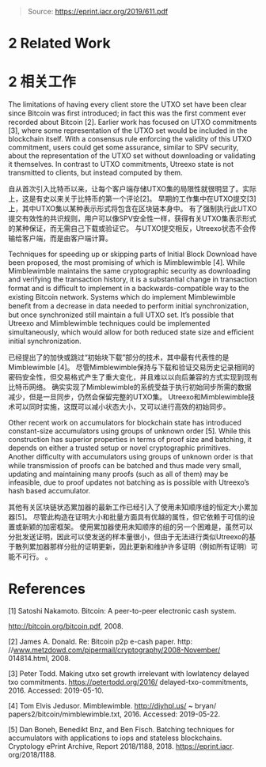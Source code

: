 > Source: https://eprint.iacr.org/2019/611.pdf
# 2 Related Work
# 2 相关工作

The limitations of having every client store the UTXO set have been clear since Bitcoin was ﬁrst introduced; in fact this was the ﬁrst comment ever recorded about Bitcoin [2].
Earlier work has focused on UTXO commitments [3], where some representation of the UTXO set would be included in the blockchain itself.
With a consensus rule enforcing the validity of this UTXO commitment, users could get some assurance, similar to SPV security, about the representation of the UTXO set without downloading or validating it themselves.
In contrast to UTXO commitments, Utreexo state is not transmitted to clients, but instead computed by them.

自从首次引入比特币以来，让每个客户端存储UTXO集的局限性就很明显了。实际上，这是有史以来关于比特币的第一个评论[2]。
早期的工作集中在UTXO提交[3]上，其中UTXO集以某种表示形式将包含在区块链本身中。
有了强制执行此UTXO提交有效性的共识规则，用户可以像SPV安全性一样，获得有关UTXO集表示形式的某种保证，而无需自己下载或验证它。
与UTXO提交相反，Utreexo状态不会传输给客户端，而是由客户端计算。

Techniques for speeding up or skipping parts of Initial Block Download have been proposed, the most promising of which is Mimblewimble [4].
While Mimblewimble maintains the same cryptographic security as downloading and verifying the transaction history, it is a substantial change in transaction format and is diﬃcult to implement in a backwards-compatible way to the existing Bitcoin network.
Systems which do implement Mimblewimble beneﬁt from a decrease in data needed to perform initial synchronization, but once synchronized still maintain a full UTXO set.
It’s possible that Utreexo and Mimblewimble techniques could be implemented simultaneously, which would allow for both reduced state size and eﬃcient initial synchronization.

已经提出了的加快或跳过“初始块下载”部分的技术，其中最有代表性的是Mimblewimble [4]。
尽管Mimblewimble保持与下载和验证交易历史记录相同的密码安全性，但交易格式产生了重大变化，并且难以以向后兼容的方式实现到现有比特币网络。
确实实现了Mimblewimble的系统受益于执行初始同步所需的数据减少，但是一旦同步，仍然会保留完整的UTXO集。
Utreexo和Mimblewimble技术可以同时实施，这既可以减小状态大小，又可以进行高效的初始同步。

Other recent work on accumulators for blockchain state has introduced constant-size accumulators using groups of unknown order [5].
While this construction has superior properties in terms of proof size and batching, it depends on either a trusted setup or novel cryptographic primitives.
Another diﬃculty with accumulators using groups of unknown order is that while transmission of proofs can be batched and thus made very small, updating and maintaining many proofs (such as all of them) may be infeasible, due to proof updates not batching as is possible with Utreexo’s hash based accumulator.

其他有关区块链状态累加器的最新工作已经引入了使用未知顺序组的恒定大小累加器[5]。
尽管此构造在证明大小和批量方面具有优越的属性，但它依赖于可信的设置或新颖的加密框架。
使用累加器使用未知顺序的组的另一个困难是，虽然可以分批发送证明，因此可以使发送的样本量很小，但由于无法进行类似Utreexo的基于散列累加器那样分批的证明更新，因此更新和维护许多证明（例如所有证明）可能不可行。 。

# References

[1] Satoshi Nakamoto. Bitcoin: A peer-to-peer electronic cash system.

http://bitcoin.org/bitcoin.pdf, 2008.

[2] James A. Donald. Re: Bitcoin p2p e-cash paper. http: //www.metzdowd.com/pipermail/cryptography/2008-November/ 014814.html, 2008.

[3] Peter Todd. Making utxo set growth irrelevant with lowlatency delayed txo commitments. https://petertodd.org/2016/ delayed-txo-commitments, 2016. Accessed: 2019-05-10.

[4] Tom Elvis Jedusor. Mimblewimble. http://diyhpl.us/ ~ bryan/ papers2/bitcoin/mimblewimble.txt, 2016. Accessed: 2019-05-22.

[5] Dan Boneh, Benedikt Bnz, and Ben Fisch. Batching techniques for accumulators with applications to iops and stateless blockchains. Cryptology ePrint Archive, Report 2018/1188, 2018. https://eprint.iacr. org/2018/1188.